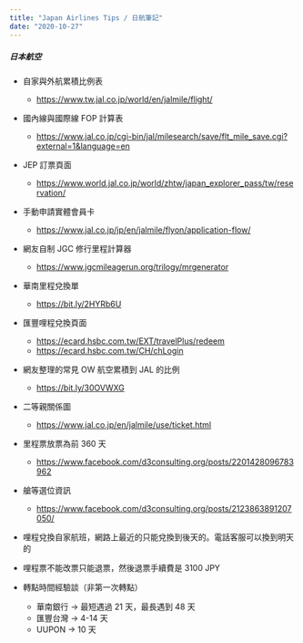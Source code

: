 ```yaml
---
title: "Japan Airlines Tips / 日航筆記"
date: "2020-10-27"
---
```


##### 日本航空

* 自家與外航累積比例表
    * https://www.tw.jal.co.jp/world/en/jalmile/flight/

* 國內線與國際線 FOP 計算表
    * https://www.jal.co.jp/cgi-bin/jal/milesearch/save/flt_mile_save.cgi?external=1&language=en

* JEP 訂票頁面
    * https://www.world.jal.co.jp/world/zhtw/japan_explorer_pass/tw/reservation/

* 手動申請實體會員卡
    * https://www.jal.co.jp/jp/en/jalmile/flyon/application-flow/

* 網友自制 JGC 修行里程計算器
    * https://www.jgcmileagerun.org/trilogy/mrgenerator
    
* 華南里程兌換單
    * https://bit.ly/2HYRb6U

* 匯豐哩程兌換頁面
    * https://ecard.hsbc.com.tw/EXT/travelPlus/redeem
    * https://ecard.hsbc.com.tw/CH/chLogin
    
* 網友整理的常見 OW 航空累積到 JAL 的比例
    * https://bit.ly/30OVWXG
    
* 二等親關係圖
    * https://www.jal.co.jp/en/jalmile/use/ticket.html

* 里程票放票為前 360 天
    * https://www.facebook.com/d3consulting.org/posts/2201428096783962
    
* 艙等選位資訊
    * https://www.facebook.com/d3consulting.org/posts/2123863891207050/
    
* 哩程兌換自家航班，網路上最近的只能兌換到後天的。電話客服可以換到明天的
* 哩程票不能改票只能退票，然後退票手續費是 3100 JPY
* 轉點時間經驗談（非第一次轉點）
    * 華南銀行 -> 最短遇過 21 天，最長遇到 48 天
    * 匯豐台灣 -> 4-14 天
    * UUPON ->  10 天
